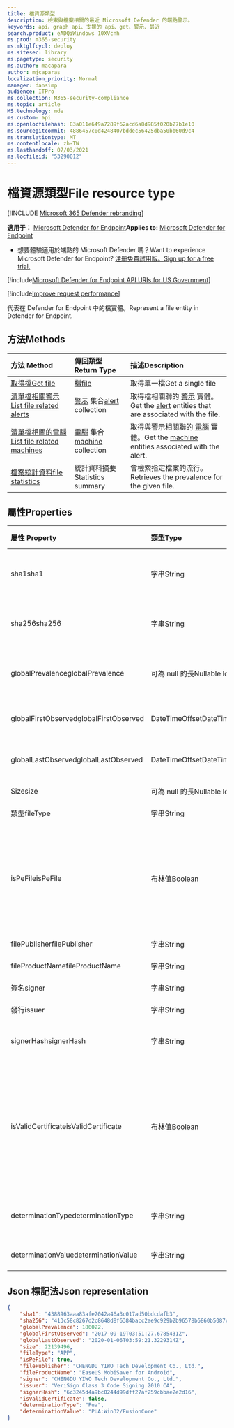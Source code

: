 ```yaml
---
title: 檔資源類型
description: 檢索與檔案相關的最近 Microsoft Defender 的端點警示。
keywords: api、graph api、支援的 api、get、警示、最近
search.product: eADQiWindows 10XVcnh
ms.prod: m365-security
ms.mktglfcycl: deploy
ms.sitesec: library
ms.pagetype: security
ms.author: macapara
author: mjcaparas
localization_priority: Normal
manager: dansimp
audience: ITPro
ms.collection: M365-security-compliance
ms.topic: article
MS.technology: mde
ms.custom: api
ms.openlocfilehash: 83a011e649a7289f62acd6a8d985f020b27b1e10
ms.sourcegitcommit: 4886457c0d4248407bddec56425dba50bb60d9c4
ms.translationtype: MT
ms.contentlocale: zh-TW
ms.lasthandoff: 07/03/2021
ms.locfileid: "53290012"
---
```

# <a name="file-resource-type"></a><span data-ttu-id="ede29-104">檔資源類型</span><span class="sxs-lookup"><span data-stu-id="ede29-104">File resource type</span></span>

[!INCLUDE [Microsoft 365 Defender rebranding](../../includes/microsoft-defender.md)]


<span data-ttu-id="ede29-105">**適用于：** [Microsoft Defender for Endpoint](https://go.microsoft.com/fwlink/?linkid=2154037)</span><span class="sxs-lookup"><span data-stu-id="ede29-105">**Applies to:** [Microsoft Defender for Endpoint](https://go.microsoft.com/fwlink/?linkid=2154037)</span></span>

- <span data-ttu-id="ede29-106">想要體驗適用於端點的 Microsoft Defender 嗎？</span><span class="sxs-lookup"><span data-stu-id="ede29-106">Want to experience Microsoft Defender for Endpoint?</span></span> [<span data-ttu-id="ede29-107">注册免費試用版。</span><span class="sxs-lookup"><span data-stu-id="ede29-107">Sign up for a free trial.</span></span>](https://www.microsoft.com/microsoft-365/windows/microsoft-defender-atp?ocid=docs-wdatp-exposedapis-abovefoldlink) 

[!include[Microsoft Defender for Endpoint API URIs for US Government](../../includes/microsoft-defender-api-usgov.md)]

[!include[Improve request performance](../../includes/improve-request-performance.md)]

<span data-ttu-id="ede29-108">代表在 Defender for Endpoint 中的檔實體。</span><span class="sxs-lookup"><span data-stu-id="ede29-108">Represent a file entity in Defender for Endpoint.</span></span>

## <a name="methods"></a><span data-ttu-id="ede29-109">方法</span><span class="sxs-lookup"><span data-stu-id="ede29-109">Methods</span></span>

<span data-ttu-id="ede29-110">方法	</span><span class="sxs-lookup"><span data-stu-id="ede29-110">Method</span></span>|<span data-ttu-id="ede29-111">傳回類型</span><span class="sxs-lookup"><span data-stu-id="ede29-111">Return Type</span></span> |<span data-ttu-id="ede29-112">描述</span><span class="sxs-lookup"><span data-stu-id="ede29-112">Description</span></span>
:---|:---|:---
[<span data-ttu-id="ede29-113">取得檔</span><span class="sxs-lookup"><span data-stu-id="ede29-113">Get file</span></span>](get-file-information.md) | [<span data-ttu-id="ede29-114">檔</span><span class="sxs-lookup"><span data-stu-id="ede29-114">file</span></span>](files.md) | <span data-ttu-id="ede29-115">取得單一檔</span><span class="sxs-lookup"><span data-stu-id="ede29-115">Get a single file</span></span> 
[<span data-ttu-id="ede29-116">清單檔相關警示</span><span class="sxs-lookup"><span data-stu-id="ede29-116">List file related alerts</span></span>](get-file-related-alerts.md) | <span data-ttu-id="ede29-117">[警示](alerts.md) 集合</span><span class="sxs-lookup"><span data-stu-id="ede29-117">[alert](alerts.md) collection</span></span> | <span data-ttu-id="ede29-118">取得檔相關聯的 [警示](alerts.md) 實體。</span><span class="sxs-lookup"><span data-stu-id="ede29-118">Get the [alert](alerts.md) entities that are associated with the file.</span></span>
[<span data-ttu-id="ede29-119">清單檔相關的電腦</span><span class="sxs-lookup"><span data-stu-id="ede29-119">List file related machines</span></span>](get-file-related-machines.md) | <span data-ttu-id="ede29-120">[電腦](machine.md) 集合</span><span class="sxs-lookup"><span data-stu-id="ede29-120">[machine](machine.md) collection</span></span> | <span data-ttu-id="ede29-121">取得與警示相關聯的 [電腦](machine.md) 實體。</span><span class="sxs-lookup"><span data-stu-id="ede29-121">Get the [machine](machine.md) entities associated with the alert.</span></span>
[<span data-ttu-id="ede29-122">檔案統計資料</span><span class="sxs-lookup"><span data-stu-id="ede29-122">file statistics</span></span>](get-file-statistics.md) | <span data-ttu-id="ede29-123">統計資料摘要</span><span class="sxs-lookup"><span data-stu-id="ede29-123">Statistics summary</span></span> | <span data-ttu-id="ede29-124">會檢索指定檔案的流行。</span><span class="sxs-lookup"><span data-stu-id="ede29-124">Retrieves the prevalence for the given file.</span></span>


## <a name="properties"></a><span data-ttu-id="ede29-125">屬性</span><span class="sxs-lookup"><span data-stu-id="ede29-125">Properties</span></span>

|<span data-ttu-id="ede29-126">屬性	</span><span class="sxs-lookup"><span data-stu-id="ede29-126">Property</span></span> | <span data-ttu-id="ede29-127">類型</span><span class="sxs-lookup"><span data-stu-id="ede29-127">Type</span></span> | <span data-ttu-id="ede29-128">說明</span><span class="sxs-lookup"><span data-stu-id="ede29-128">Description</span></span> |
|:---|:---|:---|
|<span data-ttu-id="ede29-129">sha1</span><span class="sxs-lookup"><span data-stu-id="ede29-129">sha1</span></span> | <span data-ttu-id="ede29-130">字串</span><span class="sxs-lookup"><span data-stu-id="ede29-130">String</span></span> | <span data-ttu-id="ede29-131">檔內容的 Sha1 雜湊</span><span class="sxs-lookup"><span data-stu-id="ede29-131">Sha1 hash of the file content</span></span> |
|<span data-ttu-id="ede29-132">sha256</span><span class="sxs-lookup"><span data-stu-id="ede29-132">sha256</span></span> | <span data-ttu-id="ede29-133">字串</span><span class="sxs-lookup"><span data-stu-id="ede29-133">String</span></span> | <span data-ttu-id="ede29-134">檔內容的 Sha256 雜湊</span><span class="sxs-lookup"><span data-stu-id="ede29-134">Sha256 hash of the file content</span></span> |
|<span data-ttu-id="ede29-135">globalPrevalence</span><span class="sxs-lookup"><span data-stu-id="ede29-135">globalPrevalence</span></span> | <span data-ttu-id="ede29-136">可為 null 的長</span><span class="sxs-lookup"><span data-stu-id="ede29-136">Nullable long</span></span> | <span data-ttu-id="ede29-137">整個組織的檔傳播</span><span class="sxs-lookup"><span data-stu-id="ede29-137">File prevalence across organization</span></span> |
|<span data-ttu-id="ede29-138">globalFirstObserved</span><span class="sxs-lookup"><span data-stu-id="ede29-138">globalFirstObserved</span></span> | <span data-ttu-id="ede29-139">DateTimeOffset</span><span class="sxs-lookup"><span data-stu-id="ede29-139">DateTimeOffset</span></span> | <span data-ttu-id="ede29-140">第一次觀測檔時</span><span class="sxs-lookup"><span data-stu-id="ede29-140">First time the file was observed</span></span> |
|<span data-ttu-id="ede29-141">globalLastObserved</span><span class="sxs-lookup"><span data-stu-id="ede29-141">globalLastObserved</span></span> | <span data-ttu-id="ede29-142">DateTimeOffset</span><span class="sxs-lookup"><span data-stu-id="ede29-142">DateTimeOffset</span></span> | <span data-ttu-id="ede29-143">上次觀測檔的時間</span><span class="sxs-lookup"><span data-stu-id="ede29-143">Last time the file was observed</span></span> |
|<span data-ttu-id="ede29-144">Size</span><span class="sxs-lookup"><span data-stu-id="ede29-144">size</span></span> | <span data-ttu-id="ede29-145">可為 null 的長</span><span class="sxs-lookup"><span data-stu-id="ede29-145">Nullable long</span></span> | <span data-ttu-id="ede29-146">檔案大小</span><span class="sxs-lookup"><span data-stu-id="ede29-146">Size of the file</span></span> |
|<span data-ttu-id="ede29-147">類型</span><span class="sxs-lookup"><span data-stu-id="ede29-147">fileType</span></span> | <span data-ttu-id="ede29-148">字串</span><span class="sxs-lookup"><span data-stu-id="ede29-148">String</span></span> | <span data-ttu-id="ede29-149">檔案類型</span><span class="sxs-lookup"><span data-stu-id="ede29-149">Type of the file</span></span> |
|<span data-ttu-id="ede29-150">isPeFile</span><span class="sxs-lookup"><span data-stu-id="ede29-150">isPeFile</span></span> | <span data-ttu-id="ede29-151">布林值</span><span class="sxs-lookup"><span data-stu-id="ede29-151">Boolean</span></span> | <span data-ttu-id="ede29-152">true 是表示如果檔案是可遷移的可執行檔 (例如 "DLL"、"EXE" 等 ) </span><span class="sxs-lookup"><span data-stu-id="ede29-152">true if the file is portable executable (e.g. "DLL", "EXE", etc.)</span></span> |
|<span data-ttu-id="ede29-153">filePublisher</span><span class="sxs-lookup"><span data-stu-id="ede29-153">filePublisher</span></span> | <span data-ttu-id="ede29-154">字串</span><span class="sxs-lookup"><span data-stu-id="ede29-154">String</span></span> | <span data-ttu-id="ede29-155">檔發行者</span><span class="sxs-lookup"><span data-stu-id="ede29-155">File publisher</span></span> |
|<span data-ttu-id="ede29-156">fileProductName</span><span class="sxs-lookup"><span data-stu-id="ede29-156">fileProductName</span></span> | <span data-ttu-id="ede29-157">字串</span><span class="sxs-lookup"><span data-stu-id="ede29-157">String</span></span> | <span data-ttu-id="ede29-158">產品名稱</span><span class="sxs-lookup"><span data-stu-id="ede29-158">Product name</span></span> |
|<span data-ttu-id="ede29-159">簽名</span><span class="sxs-lookup"><span data-stu-id="ede29-159">signer</span></span> | <span data-ttu-id="ede29-160">字串</span><span class="sxs-lookup"><span data-stu-id="ede29-160">String</span></span> | <span data-ttu-id="ede29-161">檔簽署者</span><span class="sxs-lookup"><span data-stu-id="ede29-161">File signer</span></span> |
|<span data-ttu-id="ede29-162">發行</span><span class="sxs-lookup"><span data-stu-id="ede29-162">issuer</span></span> | <span data-ttu-id="ede29-163">字串</span><span class="sxs-lookup"><span data-stu-id="ede29-163">String</span></span> | <span data-ttu-id="ede29-164">檔發行者</span><span class="sxs-lookup"><span data-stu-id="ede29-164">File issuer</span></span> |
|<span data-ttu-id="ede29-165">signerHash</span><span class="sxs-lookup"><span data-stu-id="ede29-165">signerHash</span></span> | <span data-ttu-id="ede29-166">字串</span><span class="sxs-lookup"><span data-stu-id="ede29-166">String</span></span> | <span data-ttu-id="ede29-167">簽署憑證的雜湊</span><span class="sxs-lookup"><span data-stu-id="ede29-167">Hash of the signing certificate</span></span> |
|<span data-ttu-id="ede29-168">isValidCertificate</span><span class="sxs-lookup"><span data-stu-id="ede29-168">isValidCertificate</span></span> | <span data-ttu-id="ede29-169">布林值</span><span class="sxs-lookup"><span data-stu-id="ede29-169">Boolean</span></span> | <span data-ttu-id="ede29-170">是由 Microsoft Defender for Endpoint agent 成功驗證的簽署憑證</span><span class="sxs-lookup"><span data-stu-id="ede29-170">Was signing certificate successfully verified by Microsoft Defender for Endpoint agent</span></span> |
|<span data-ttu-id="ede29-171">determinationType</span><span class="sxs-lookup"><span data-stu-id="ede29-171">determinationType</span></span> | <span data-ttu-id="ede29-172">字串</span><span class="sxs-lookup"><span data-stu-id="ede29-172">String</span></span> | <span data-ttu-id="ede29-173">檔的決定類型</span><span class="sxs-lookup"><span data-stu-id="ede29-173">The determination type of the file</span></span> |
|<span data-ttu-id="ede29-174">determinationValue</span><span class="sxs-lookup"><span data-stu-id="ede29-174">determinationValue</span></span> | <span data-ttu-id="ede29-175">字串</span><span class="sxs-lookup"><span data-stu-id="ede29-175">String</span></span> | <span data-ttu-id="ede29-176">判斷值</span><span class="sxs-lookup"><span data-stu-id="ede29-176">Determination value</span></span> |

## <a name="json-representation"></a><span data-ttu-id="ede29-177">Json 標記法</span><span class="sxs-lookup"><span data-stu-id="ede29-177">Json representation</span></span>

```json
{
    "sha1": "4388963aaa83afe2042a46a3c017ad50bdcdafb3",
    "sha256": "413c58c8267d2c8648d8f6384bacc2ae9c929b2b96578b6860b5087cd1bd6462",
    "globalPrevalence": 180022,
    "globalFirstObserved": "2017-09-19T03:51:27.6785431Z",
    "globalLastObserved": "2020-01-06T03:59:21.3229314Z",
    "size": 22139496,
    "fileType": "APP",
    "isPeFile": true,
    "filePublisher": "CHENGDU YIWO Tech Development Co., Ltd.",
    "fileProductName": "EaseUS MobiSaver for Android",
    "signer": "CHENGDU YIWO Tech Development Co., Ltd.",
    "issuer": "VeriSign Class 3 Code Signing 2010 CA",
    "signerHash": "6c3245d4a9bc0244d99dff27af259cbbae2e2d16",
    "isValidCertificate": false,
    "determinationType": "Pua",
    "determinationValue": "PUA:Win32/FusionCore"
}
```
